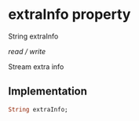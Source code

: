 


# extraInfo property







String extraInfo
  
_<span class="feature">read / write</span>_



<p>Stream extra info</p>



## Implementation

```dart
String extraInfo;
```







